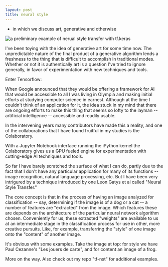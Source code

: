 ```yaml
---
layout: post
title: neural style
---
```


* in which we discuss art, generative and otherwise

![a preliminary example of nerual style transfer with tf.keras](/assets/images/litoria_output_final.jpg)

I've been toying with the idea of generative art for some time now. The unpredictable nature of the final product of a generative algorithm lends a freshness to the thing that is difficult to accomplish in traditional modes. Whether or not it is authentically art is a question I've tried to ignore generally, in favor of experimentation with new techniques and tools.

Enter Tensorflow:

When Google announced that they would be offering a framework for AI that would be accessible to all I was living in Olympia and making initial efforts at studying computer science in earnest. Although at the time I couldn't think of an application for it, the idea stuck in my mind that there are ongoing efforts to make this thing that seems so lofty to the layman -- artificial intelligence -- accessible and readily usable.

In the intervening years many contributors have made this a reality, and one of the collaborations that I have found fruitful in my studies is the Colaboratory.

With a Jupyter Notebook interface running the iPython kernel the Colaboratory gives us a GPU fueled engine for experimentation with cutting-edge AI techniques and tools.

So far I have barely scratched the surface of what I can do, partly due to the fact that I don't have any particular application for many of its functions -- image recognition, natural language processing, etc. But I have been very intrigured by a technique introduced by one Leon Gatys et al called "Neural Style Transfer."

The core concept is that in the process of having an image analyzed for classification -- say, determining if the image is of a dog or a cat -- a number of features are "extracted" from the image. Which features these are depends on the architecture of the particular neural network algorithm chosen. Conveniently for us, these extracted "weights" are available to us at an intermediate stage in the classification process for use in other, more creative pursuits. Like, for example, transferring the "style" of one image onto the "content" of another image.

It's obvious with some examples. Take the image at top: for style we have Paul Cezanne's "Les jouers de carte", and for content an image of a frog.

More on the way. Also check out my repo "tf-nst" for additional examples.
